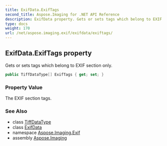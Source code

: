 ```yaml
---
title: ExifData.ExifTags
second_title: Aspose.Imaging for .NET API Reference
description: ExifData property. Gets or sets tags which belong to EXIF section only
type: docs
weight: 170
url: /net/aspose.imaging.exif/exifdata/exiftags/
---
```

## ExifData.ExifTags property

Gets or sets tags which belong to EXIF section only.

```csharp
public TiffDataType[] ExifTags { get; set; }
```

### Property Value

The EXIF section tags.

### See Also

* class [TiffDataType](../../../aspose.imaging.fileformats.tiff/tiffdatatype/)
* class [ExifData](../)
* namespace [Aspose.Imaging.Exif](../../exifdata/)
* assembly [Aspose.Imaging](../../../)


